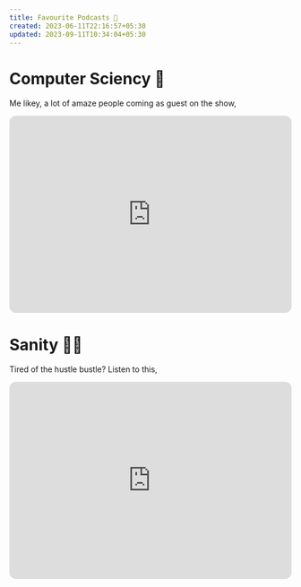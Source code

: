 ```yaml
---
title: Favourite Podcasts 📢
created: 2023-06-11T22:16:57+05:30
updated: 2023-09-11T10:34:04+05:30
---
```



# Computer Sciency 👾

Me likey, a lot of amaze people coming as guest on the show,

<iframe style="border-radius:12px" src="https://open.spotify.com/embed/show/1LaCr5TFAgYPK5qHjP3XDp?utm_source=generator" width="100%" height="352" frameBorder="0" allowfullscreen="" allow="autoplay; clipboard-write; encrypted-media; fullscreen; picture-in-picture" loading="lazy"></iframe>

# Sanity 🧘‍♀️

Tired of the hustle bustle? Listen to this,

<iframe style="border-radius:12px" src="https://open.spotify.com/embed/show/5ulnZFwoLkEv566YCZwTvY?utm_source=generator" width="100%" height="352" frameBorder="0" allowfullscreen="" allow="autoplay; clipboard-write; encrypted-media; fullscreen; picture-in-picture" loading="lazy"></iframe>
